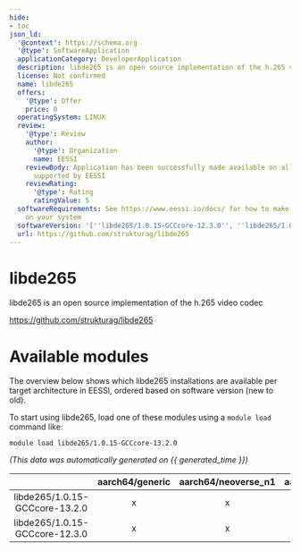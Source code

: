 ```yaml
---
hide:
- toc
json_ld:
  '@context': https://schema.org
  '@type': SoftwareApplication
  applicationCategory: DeveloperApplication
  description: libde265 is an open source implementation of the h.265 video codec
  license: Not confirmed
  name: libde265
  offers:
    '@type': Offer
    price: 0
  operatingSystem: LINUX
  review:
    '@type': Review
    author:
      '@type': Organization
      name: EESSI
    reviewBody: Application has been successfully made available on all architectures
      supported by EESSI
    reviewRating:
      '@type': Rating
      ratingValue: 5
  softwareRequirements: See https://www.eessi.io/docs/ for how to make EESSI available
    on your system
  softwareVersion: '[''libde265/1.0.15-GCCcore-12.3.0'', ''libde265/1.0.15-GCCcore-13.2.0'']'
  url: https://github.com/strukturag/libde265
---
```


libde265
========


libde265 is an open source implementation of the h.265 video codec

https://github.com/strukturag/libde265
# Available modules


The overview below shows which libde265 installations are available per target architecture in EESSI, ordered based on software version (new to old).

To start using libde265, load one of these modules using a `module load` command like:

```shell
module load libde265/1.0.15-GCCcore-13.2.0
```

*(This data was automatically generated on {{ generated_time }})*

| |aarch64/generic|aarch64/neoverse_n1|aarch64/neoverse_v1|aarch64/nvidia/grace|x86_64/generic|x86_64/amd/zen2|x86_64/amd/zen3|x86_64/amd/zen4|x86_64/intel/cascadelake|x86_64/intel/haswell|x86_64/intel/icelake|x86_64/intel/sapphirerapids|x86_64/intel/skylake_avx512|
| :---: | :---: | :---: | :---: | :---: | :---: | :---: | :---: | :---: | :---: | :---: | :---: | :---: | :---: |
|libde265/1.0.15-GCCcore-13.2.0|x|x|x|x|x|x|x|x|x|x|x|x|x|
|libde265/1.0.15-GCCcore-12.3.0|x|x|x|x|x|x|x|x|x|x|x|x|x|
